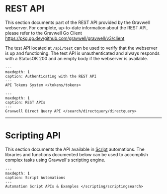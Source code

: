 # REST API

This section documents part of the REST API provided by the Gravwell webserver. For complete, up-to-date information about the REST API, please refer to the Gravwell Go Client <https://pkg.go.dev/github.com/gravwell/gravwell/v3/client>


The test API located at `/api/test` can be used to verify that the webserver is up and functioning. The test API is unauthenticated and always responds with a StatusOK 200 and an empty body if the webserver is available.

```{toctree}
---
maxdepth: 1
caption: Authenticating with the REST API
---
API Tokens System </tokens/tokens>
```

```{toctree}
---
maxdepth: 1
caption: REST APIs
---
Gravwell Direct Query API </search/directquery/directquery>
```

----

# Scripting API

This section documents the API available in [Script](#search-scripts) automations. The libraries and functions documented below can be used to accomplish complex tasks using Gravwell's scripting engine.

```{toctree}
---
maxdepth: 1
caption: Script Automations
---
Automation Script APIs & Examples </scripting/scriptingsearch>
```

